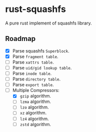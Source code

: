 # rust-squashfs 

A pure rust implement of squashfs library.

## Roadmap

- [x] Parse squashfs `Superblock`.
- [x] Parse `fragment table`.
- [ ] Parse `xattrs table`.
- [ ] Parse `uid/gid lookup table`.
- [ ] Parse `inode table`.
- [ ] Parse `directory table`.
- [ ] Parse `export table`.
- [ ] Multiple Compressors:
  - [x] `gzip` algorithm.
  - [ ] `lzma` algorithm.
  - [ ] `lzo` algorithm.
  - [ ] `xz` algorithm.
  - [ ] `lz4` algorithm.
  - [ ] `zstd` algorithm.
